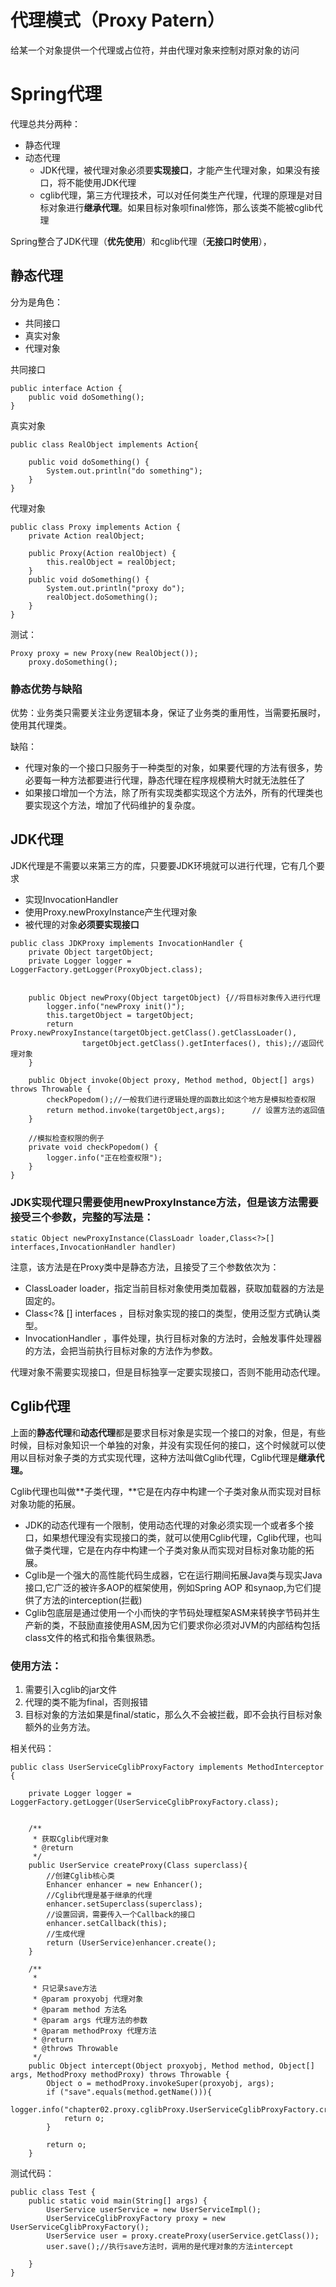 # 代理模式（Proxy Patern）

给某一个对象提供一个代理或占位符，并由代理对象来控制对原对象的访问



# Spring代理

代理总共分两种：

* 静态代理
* 动态代理
  * JDK代理，被代理对象必须要**实现接口**，才能产生代理对象，如果没有接口，将不能使用JDK代理
  * cglib代理，第三方代理技术，可以对任何类生产代理，代理的原理是对目标对象进行**继承代理**。如果目标对象呗final修饰，那么该类不能被cglib代理

Spring整合了JDK代理（**优先使用**）和cglib代理（**无接口时使用**），

## 静态代理

分为是角色：

* 共同接口
* 真实对象
* 代理对象




共同接口

```
public interface Action {
    public void doSomething();
}
```

真实对象

```
public class RealObject implements Action{

    public void doSomething() {
        System.out.println("do something");
    }
}
```

代理对象

```
public class Proxy implements Action {
    private Action realObject;

    public Proxy(Action realObject) {
        this.realObject = realObject;
    }
    public void doSomething() {
        System.out.println("proxy do");
        realObject.doSomething();
    }
}
```

测试：

```
Proxy proxy = new Proxy(new RealObject());
    proxy.doSomething();
```

### 静态优势与缺陷

优势：业务类只需要关注业务逻辑本身，保证了业务类的重用性，当需要拓展时，使用其代理类。

缺陷：

* 代理对象的一个接口只服务于一种类型的对象，如果要代理的方法有很多，势必要每一种方法都要进行代理，静态代理在程序规模稍大时就无法胜任了
* 如果接口增加一个方法，除了所有实现类都实现这个方法外，所有的代理类也要实现这个方法，增加了代码维护的复杂度。

## JDK代理

JDK代理是不需要以来第三方的库，只要要JDK环境就可以进行代理，它有几个要求

* 实现InvocationHandler 
* 使用Proxy.newProxyInstance产生代理对象
* 被代理的对象**必须要实现接口**

```
public class JDKProxy implements InvocationHandler {
    private Object targetObject;
    private Logger logger = LoggerFactory.getLogger(ProxyObject.class);


    public Object newProxy(Object targetObject) {//将目标对象传入进行代理
        logger.info("newProxy init()");
        this.targetObject = targetObject;
        return Proxy.newProxyInstance(targetObject.getClass().getClassLoader(),
                targetObject.getClass().getInterfaces(), this);//返回代理对象
    }

    public Object invoke(Object proxy, Method method, Object[] args) throws Throwable {
        checkPopedom();//一般我们进行逻辑处理的函数比如这个地方是模拟检查权限
        return method.invoke(targetObject,args);      // 设置方法的返回值
    }

    //模拟检查权限的例子
    private void checkPopedom() {
        logger.info("正在检查权限");
    }
}
```

### JDK实现代理只需要使用newProxyInstance方法，但是该方法需要接受三个参数，完整的写法是：

```
static Object newProxyInstance(ClassLoadr loader,Class<?>[] interfaces,InvocationHandler handler)
```

注意，该方法是在Proxy类中是静态方法，且接受了三个参数依次为：

* ClassLoader loader，指定当前目标对象使用类加载器，获取加载器的方法是固定的。
* Class<?& \[\] interfaces ，目标对象实现的接口的类型，使用泛型方式确认类型。
* InvocationHandler ，事件处理，执行目标对象的方法时，会触发事件处理器的方法，会把当前执行目标对象的方法作为参数。

代理对象不需要实现接口，但是目标独享一定要实现接口，否则不能用动态代理。

## Cglib代理

上面的**静态代理**和**动态代理**都是要求目标对象是实现一个接口的对象，但是，有些时候，目标对象知识一个单独的对象，并没有实现任何的接口，这个时候就可以使用以目标对象子类的方式实现代理，这种方法叫做Cglib代理，Cglib代理是**继承代理。**

Cglib代理也叫做**子类代理，**它是在内存中构建一个子类对象从而实现对目标对象功能的拓展。

* JDK的动态代理有一个限制，使用动态代理的对象必须实现一个或者多个接口，如果想代理没有实现接口的类，就可以使用Cglib代理，Cglib代理，也叫做子类代理，它是在内存中构建一个子类对象从而实现对目标对象功能的拓展。
* Cglib是一个强大的高性能代码生成器，它在运行期间拓展Java类与现实Java接口,它广泛的被许多AOP的框架使用，例如Spring AOP 和synaop,为它们提供了方法的interception\(拦截\)
* Cglib包底层是通过使用一个小而快的字节码处理框架ASM来转换字节码并生产新的类，不鼓励直接使用ASM,因为它们要求你必须对JVM的内部结构包括class文件的格式和指令集很熟悉。

### 使用方法：

1. 需要引入cglib的jar文件
2. 代理的类不能为final，否则报错
3. 目标对象的方法如果是final/static，那么久不会被拦截，即不会执行目标对象额外的业务方法。

相关代码：


```
public class UserServiceCglibProxyFactory implements MethodInterceptor {

    private Logger logger = LoggerFactory.getLogger(UserServiceCglibProxyFactory.class);


    /**
     * 获取Cglib代理对象
     * @return
     */
    public UserService createProxy(Class superclass){
        //创建Cglib核心类
        Enhancer enhancer = new Enhancer();
        //Cglib代理是基于继承的代理
        enhancer.setSuperclass(superclass);
        //设置回调，需要传入一个Callback的接口
        enhancer.setCallback(this);
        //生成代理
        return (UserService)enhancer.create();
    }

    /**
     *
     * 只记录save方法
     * @param proxyobj 代理对象
     * @param method 方法名
     * @param args 代理方法的参数
     * @param methodProxy 代理方法
     * @return
     * @throws Throwable
     */
    public Object intercept(Object proxyobj, Method method, Object[] args, MethodProxy methodProxy) throws Throwable {
        Object o = methodProxy.invokeSuper(proxyobj, args);
        if ("save".equals(method.getName())){
            logger.info("chapter02.proxy.cglibProxy.UserServiceCglibProxyFactory.createProxy");
            return o;
        }

        return o;
    }
```

测试代码：

```
public class Test {
    public static void main(String[] args) {
        UserService userService = new UserServiceImpl();
        UserServiceCglibProxyFactory proxy = new UserServiceCglibProxyFactory();
        UserService user = proxy.createProxy(userService.getClass());
        user.save();//执行save方法时，调用的是代理对象的方法intercept

    }
}
```
